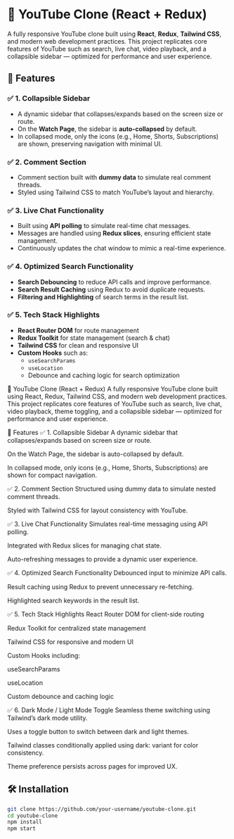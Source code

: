 # 🎥 YouTube Clone (React + Redux)

A fully responsive YouTube clone built using **React**, **Redux**, **Tailwind CSS**, and modern web development practices. This project replicates core features of YouTube such as search, live chat, video playback, and a collapsible sidebar — optimized for performance and user experience.

## 🚀 Features

### ✅ 1. Collapsible Sidebar
- A dynamic sidebar that collapses/expands based on the screen size or route.
- On the **Watch Page**, the sidebar is **auto-collapsed** by default.
- In collapsed mode, only the icons (e.g., Home, Shorts, Subscriptions) are shown, preserving navigation with minimal UI.

### ✅ 2. Comment Section
- Comment section built with **dummy data** to simulate real comment threads.
- Styled using Tailwind CSS to match YouTube’s layout and hierarchy.

### ✅ 3. Live Chat Functionality
- Built using **API polling** to simulate real-time chat messages.
- Messages are handled using **Redux slices**, ensuring efficient state management.
- Continuously updates the chat window to mimic a real-time experience.

### ✅ 4. Optimized Search Functionality
- **Search Debouncing** to reduce API calls and improve performance.
- **Search Result Caching** using Redux to avoid duplicate requests.
- **Filtering and Highlighting** of search terms in the result list.

### ✅ 5. Tech Stack Highlights
- **React Router DOM** for route management
- **Redux Toolkit** for state management (search & chat)
- **Tailwind CSS** for clean and responsive UI
- **Custom Hooks** such as:
  - `useSearchParams`
  - `useLocation`
  - Debounce and caching logic for search optimization
 

🎥 YouTube Clone (React + Redux)
A fully responsive YouTube clone built using React, Redux, Tailwind CSS, and modern web development practices. This project replicates core features of YouTube such as search, live chat, video playback, theme toggling, and a collapsible sidebar — optimized for performance and user experience.

🚀 Features
✅ 1. Collapsible Sidebar
A dynamic sidebar that collapses/expands based on screen size or route.

On the Watch Page, the sidebar is auto-collapsed by default.

In collapsed mode, only icons (e.g., Home, Shorts, Subscriptions) are shown for compact navigation.

✅ 2. Comment Section
Structured using dummy data to simulate nested comment threads.

Styled with Tailwind CSS for layout consistency with YouTube.

✅ 3. Live Chat Functionality
Simulates real-time messaging using API polling.

Integrated with Redux slices for managing chat state.

Auto-refreshing messages to provide a dynamic user experience.

✅ 4. Optimized Search Functionality
Debounced input to minimize API calls.

Result caching using Redux to prevent unnecessary re-fetching.

Highlighted search keywords in the result list.

✅ 5. Tech Stack Highlights
React Router DOM for client-side routing

Redux Toolkit for centralized state management

Tailwind CSS for responsive and modern UI

Custom Hooks including:

useSearchParams

useLocation

Custom debounce and caching logic

✅ 6. Dark Mode / Light Mode Toggle
Seamless theme switching using Tailwind’s dark mode utility.

Uses a toggle button to switch between dark and light themes.

Tailwind classes conditionally applied using dark: variant for color consistency.

Theme preference persists across pages for improved UX.

## 🛠️ Installation

```bash
git clone https://github.com/your-username/youtube-clone.git
cd youtube-clone
npm install
npm start
